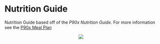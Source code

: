 # Nutrition Guide
Nutrition Guide based off of the _P90x Nutrition Guide_. For more information see the [P90x Meal Plan](https://www.teambeachbody.com/home/-/dl_get_file/32ea4c06-2287-4660-8adc-8db758929d28)
<p align="center">
<img src="demo/nutrition.gif">
</p>


